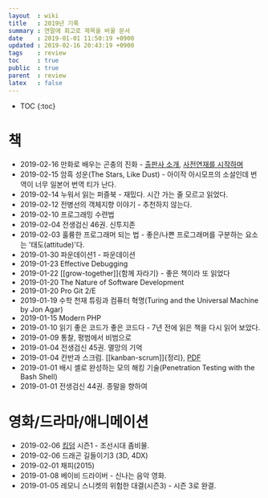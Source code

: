 ```yaml
---
layout  : wiki
title   : 2019년 기록
summary : 연말에 회고로 제목을 바꿀 문서
date    : 2019-01-01 11:50:19 +0900
updated : 2019-02-16 20:43:19 +0900
tags    : review
toc     : true
public  : true
parent  : review
latex   : false
---
```

* TOC
{:toc}

# 책

* 2019-02-16 만화로 배우는 곤충의 진화 - [출판사 소개](http://www.hanbit.co.kr/store/books/look.php?p_code=B7076585695), [사전연재를 시작하며](https://post.naver.com/viewer/postView.nhn?volumeNo=14156917 )
* 2019-02-15 암흑 성운(The Stars, Like Dust) - 아이작 아시모프의 소설인데 번역이 너무 일본어 번역 티가 난다.
* 2019-02-14 누워서 읽는 퍼즐북 - 재밌다. 시간 가는 줄 모르고 읽었다.
* 2019-02-12 전병선의 객체지향 이야기 - 추천하지 않는다.
* 2019-02-10 프로그래밍 수련법
* 2019-02-04 전생검신 46권. 신투지존
* 2019-02-03 훌륭한 프로그래머 되는 법 - 좋은/나쁜 프로그래머를 구분하는 요소는 '태도(attitude)'다.
* 2019-01-30 파운데이션1 - 파운데이션
* 2019-01-23 Effective Debugging
* 2019-01-22 [[grow-together]]{함께 자라기} - 좋은 책이라 또 읽었다
* 2019-01-20 The Nature of Software Development
* 2019-01-20 Pro Git 2/E
* 2019-01-19 수학 천재 튜링과 컴퓨터 혁명(Turing and the Universal Machine by Jon Agar)
* 2019-01-15 Modern PHP
* 2019-01-10 읽기 좋은 코드가 좋은 코드다 - 7년 전에 읽은 책을 다시 읽어 보았다.
* 2019-01-09 통찰, 평범에서 비범으로
* 2019-01-04 전생검신 45권. 멸망의 기억
* 2019-01-04 칸반과 스크럼. [[kanban-scrum]]{정리}, [PDF](https://www.infoq.com/minibooks/kanban-scrum-minibook )
* 2019-01-01 배시 셸로 완성하는 모의 해킹 기술(Penetration Testing with the Bash Shell)
* 2019-01-01 전생검신 44권. 종말을 향하여

# 영화/드라마/애니메이션

* 2019-02-06 [킹덤](https://www.netflix.com/kr/title/80180171 ) 시즌1 - 조선시대 좀비물.
* 2019-02-06 드래곤 길들이기3 (3D, 4DX)
* 2019-02-01 채피(2015)
* 2019-01-08 베이비 드라이버 - 신나는 음악 영화.
* 2019-01-05 레모니 스니켓의 위험한 대결(시즌3) - 시즌 3로 완결.
